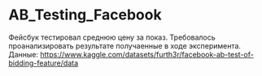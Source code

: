 # AB_Testing_Facebook
 Фейсбук тестировал среднюю цену за показ. Требовалось проанализировать результате получаенные в ходе эксперимента. Данные: https://www.kaggle.com/datasets/furth3r/facebook-ab-test-of-bidding-feature/data 
